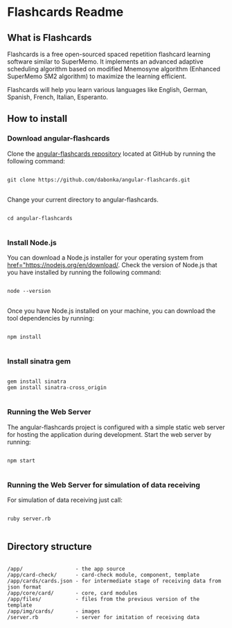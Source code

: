 <h1>Flashcards Readme</h1>

<h2>What is Flashcards</h2>

Flashcards is a free open-sourced spaced repetition flashcard learning software similar to SuperMemo. It implements an advanced adaptive scheduling algorithm based on modified Mnemosyne algorithm (Enhanced SuperMemo SM2 algorithm) to maximize the learning efficient.

Flashcards will help you learn various languages like English, German, Spanish, French, Italian, Esperanto.

<h2>How to install</h2>
<h3>Download angular-flashcards</h3>
Clone the <a href ="https://github.com/dabonka/angular-flashcards/">angular-flashcards repository</a> located at GitHub by running the following command:

<pre>
<code>
git clone https://github.com/dabonka/angular-flashcards.git
</code>
</pre>
Change your current directory to angular-flashcards.
<pre>
<code>
cd angular-flashcards
</code>
</pre>
<h3>Install Node.js</h3>
You can download a Node.js installer for your operating system from <a href="https://nodejs.org/en/download/">href="https://nodejs.org/en/download/</a>.
Check the version of Node.js that you have installed by running the following command:
<pre>
<code>
node --version
</code>
</pre>
Once you have Node.js installed on your machine, you can download the tool dependencies by running:
<pre>
<code>
npm install
</code>
</pre>
<h3>Install sinatra gem</h3>
<pre>
<code>
gem install sinatra
gem install sinatra-cross_origin
</code>
</pre>

<h3>Running the Web Server</h3>
The angular-flashcards project is configured with a simple static web server for hosting the application during development. Start the web server by running:
<pre>
<code>
npm start
</code>
</pre>
<h3>Running the Web Server for simulation of data receiving</h3>
For simulation of data receiving just call:
<pre>
<code>
ruby server.rb
</code>
</pre>
<h2>Directory structure</h2>

<pre>
<code>
/app/                 - the app source
/app/card-check/      - card-check module, component, template
/app/cards/cards.json - for intermediate stage of receiving data from json format
/app/core/card/       - core, card modules
/app/files/           - files from the previous version of the template
/app/img/cards/       - images
/server.rb            - server for imitation of receiving data
</code>
</pre>
